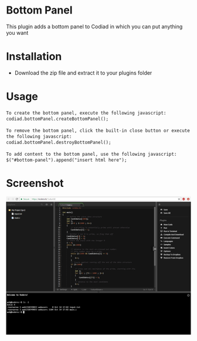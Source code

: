 # Bottom Panel

This plugin adds a bottom panel to Codiad in which you can put anything you want

# Installation

- Download the zip file and extract it to your plugins folder

# Usage

```
To create the bottom panel, execute the following javascript:
codiad.bottomPanel.createBottomPanel();

To remove the bottom panel, click the built-in close button or execute the following javascript:
codiad.bottomPanel.destroyBottomPanel();

To add content to the bottom panel, use the following javascript:
$("#bottom-panel").append("insert html here");
```

# Screenshot

[![](https://raw.githubusercontent.com/nerodark/Codiad-BottomPanel/master/screen.png)](https://raw.githubusercontent.com/nerodark/Codiad-BottomPanel/master/screen.png)